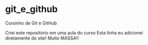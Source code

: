 # git_e_github
 Cursinho de Git e GitHub

 Criei este repositório em uma aula do curso
 Esta linha eu adicionei diretamente do site! Muito MASSA!!
